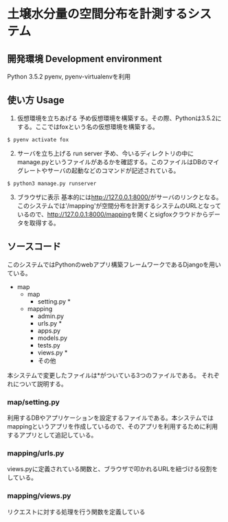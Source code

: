# 土壌水分量の空間分布を計測するシステム

## 開発環境 Development environment
Python 3.5.2
pyenv, pyenv-virtualenvを利用

## 使い方 Usage

1. 仮想環境を立ちあげる
予め仮想環境を構築する。その際、Pythonは3.5.2にする。ここではfoxという名の仮想環境を構築する。

```
$ pyenv activate fox 
```

2. サーバを立ち上げる run server
予め、今いるディレクトリの中にmanage.pyというファイルがあるかを確認する。このファイルはDBのマイグレートやサーバの起動などのコマンドが記述されている。

```
$ python3 manage.py runserver
```

3. ブラウザに表示
基本的には<http://127.0.0.1:8000/>がサーバのリンクとなる。このシステムでは'/mapping'が空間分布を計測するシステムのURLとなっているので、<http://127.0.0.1:8000/mapping>を開くとsigfoxクラウドからデータを取得する。

## ソースコード
このシステムではPythonのwebアプリ構築フレームワークであるDjangoを用いている。

- map
    - map
        - setting.py *
    - mapping
        - admin.py
        - urls.py *
        - apps.py
        - models.py
        - tests.py 
        - views.py *
        - その他

本システムで変更したファイルは*がついている3つのファイルである。
それぞれについて説明する。

### map/setting.py
利用するDBやアプリケーションを設定するファイルである。本システムではmappingというアプリを作成しているので、そのアプリを利用するために利用するアプリとして追記している。

### mapping/urls.py
views.pyに定義されている関数と、ブラウザで叩かれるURLを紐づける役割をしている。

### mapping/views.py
リクエストに対する処理を行う関数を定義している